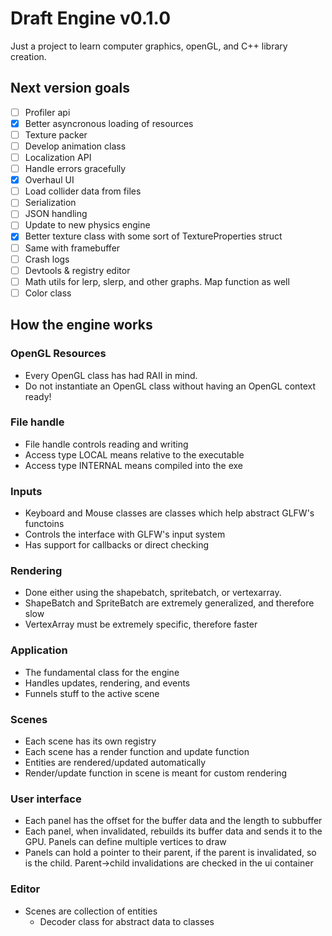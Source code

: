 # Draft Engine v0.1.0
Just a project to learn computer graphics, openGL, and C++ library creation.

## Next version goals
- [ ] Profiler api
- [x] Better asyncronous loading of resources
- [ ] Texture packer
- [ ] Develop animation class
- [ ] Localization API
- [ ] Handle errors gracefully
- [x] Overhaul UI
- [ ] Load collider data from files
- [ ] Serialization
- [ ] JSON handling
- [ ] Update to new physics engine
- [x] Better texture class with some sort of TextureProperties struct
- [ ] Same with framebuffer
- [ ] Crash logs
- [ ] Devtools & registry editor
- [ ] Math utils for lerp, slerp, and other graphs. Map function as well
- [ ] Color class

## How the engine works
### OpenGL Resources
- Every OpenGL class has had RAII in mind.
- Do not instantiate an OpenGL class without having an OpenGL context ready!

### File handle
- File handle controls reading and writing
- Access type LOCAL means relative to the executable
- Access type INTERNAL means compiled into the exe

### Inputs
- Keyboard and Mouse classes are classes which help abstract GLFW's functoins
- Controls the interface with GLFW's input system
- Has support for callbacks or direct checking

### Rendering
- Done either using the shapebatch, spritebatch, or vertexarray.
- ShapeBatch and SpriteBatch are extremely generalized, and therefore slow
- VertexArray must be extremely specific, therefore faster

### Application
- The fundamental class for the engine
- Handles updates, rendering, and events
- Funnels stuff to the active scene

### Scenes
- Each scene has its own registry
- Each scene has a render function and update function
- Entities are rendered/updated automatically
- Render/update function in scene is meant for custom rendering

### User interface
- Each panel has the offset for the buffer data and the length to subbuffer
- Each panel, when invalidated, rebuilds its buffer data and sends it to the GPU. Panels can define multiple vertices to draw
- Panels can hold a pointer to their parent, if the parent is invalidated, so is the child. Parent->child invalidations are checked in the ui container
    
### Editor
- Scenes are collection of entities
    * Decoder class for abstract data to classes
